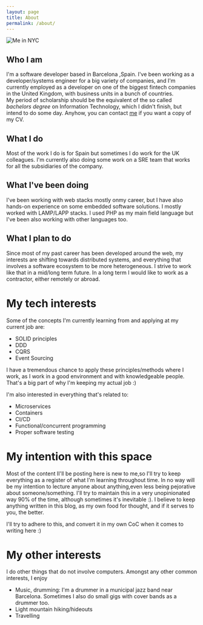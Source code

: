 ```yaml
---
layout: page
title: About
permalink: /about/
---
```

![Me in NYC](../assets/about.jpg)
##  Who I am
<p class='about para'>
 I'm a software developer based in Barcelona ,Spain. I've been working as a developer/systems engineer for a big variety of companies, and I'm currently employed as a developer on one of the biggest fintech companies in the United Kingdom, with business units in a bunch of countries.
<br>
 My period of scholarship should be the equivalent of the so called <i>bachelors degree</i> on Information Technology, which I didn't finish, but intend to do some day. Anyhow, you can contact <a href='mailto:simon.gallegos.edu@gmail.com'>me</a> if you want a copy of my CV.
</p>

##  What I do 
<p class='about para'>
Most of the work I do is for Spain but sometimes I do work for the UK colleagues. I'm currently also doing some work on a SRE team that works for all the subsidiaries of the company. 
</p>


##  What I've been doing
<p class='about para'>
I've been working with web stacks mostly onmy career, but I have also hands-on experience on some embedded software solutions. I mostly worked with LAMP/LAPP stacks. I used PHP as my main field language but I've been also working with other languages too. 
</p>

##  What I plan to do
<p class='about para'>
Since most of my past career has been developed around the web, my interests are shifting towards  distributed systems, and everything that involves a software ecosystem to be more heterogeneous. I strive to work like that in a mid/long term future. In a long term I would like to work as a contractor, either remotely or abroad.
</p>

# My tech interests
<p class='about para'>
Some of the concepts I'm currently learning from and applying at my current job are:
<ul>
<li> SOLID principles</li> 
<li> DDD</li>
<li> CQRS</li>
<li> Event Sourcing</li>
</ul>
I have a tremendous chance to apply these principles/methods where I work, as I work in a good environment and with knowledgeable people. That's a big part of why I'm keeping my actual job :)

I'm also interested in everything that's related to:
<ul>
 <li> Microservices</li>
 <li> Containers</li>
 <li> CI/CD </li>
 <li> Functional/concurrent programming </li>
 <li> Proper software testing</li>
</ul>
</p>



# My intention with this space
<p class='about para'>
Most of the content II'll be posting here is new to me,so I'll try to keep everything as a register of what I'm learning throughout time. In no way will be my intention to lecture anyone about anything,even less being pejorative about someone/something. I'll try to maintain this in a very unopinionated way 90% of the time, although sometimes it's inevitable :). I believe to keep anything written in this blog, as my own food for thought, and if it serves to you, the better. 


I'll try to adhere to this, and convert it in my own CoC when it comes to writing here :)
</p>


# My other interests
<p class='about para'>
I do other things that do not involve computers. Amongst any other common interests, I enjoy 
<ul>
  <li> Music, drumming: I'm a drummer in a municipal jazz band near Barcelona. Sometimes I also do small gigs with cover bands as a drummer too.</li> 
  <li> Light mountain hiking/hideouts</li>
  <li> Travelling</li>
</ul>
</p>

